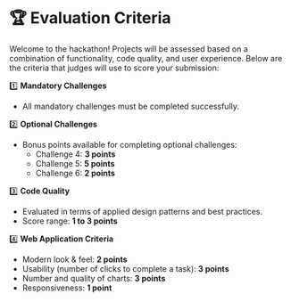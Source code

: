 # 🏆 Evaluation Criteria

Welcome to the hackathon! Projects will be assessed based on a combination of functionality, code quality, and user experience. Below are the criteria that judges will use to score your submission:

1️⃣ **Mandatory Challenges**  
   - All mandatory challenges must be completed successfully.

2️⃣ **Optional Challenges**  
   - Bonus points available for completing optional challenges:
     - Challenge 4: **3 points**
     - Challenge 5: **5 points**
     - Challenge 6: **2 points**

3️⃣ **Code Quality**  
   - Evaluated in terms of applied design patterns and best practices.  
   - Score range: **1 to 3 points**

4️⃣ **Web Application Criteria**  
   - Modern look & feel: **2 points**  
   - Usability (number of clicks to complete a task): **3 points**  
   - Number and quality of charts: **3 points**  
   - Responsiveness: **1 point**

